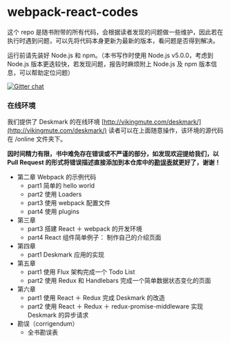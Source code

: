 # webpack-react-codes

这个 repo 是随书附带的所有代码，会根据读者发现的问题做一些维护，因此若在执行时遇到问题，可以先将代码本身更新为最新的版本，看问题是否得到解决。

运行前请先装好 Node.js 和 npm。（本书写作时使用 Node.js v5.0.0，考虑到 Node.js 版本更迭较快，若发现问题，报告时麻烦附上 Node.js 及 npm 版本信息，可以帮助定位问题）

[![Gitter chat](https://badges.gitter.im/gitterHQ/gitter.png)](https://gitter.im/webpack-react-codes/Lobby)

### 在线环境

我们提供了 Deskmark 的在线环境 [http://vikingmute.com/deskmark/](http://vikingmute.com/deskmark/) 读者可以在上面随意操作，该环境的源代码在 /online 文件夹下。

**因时间精力有限，书中难免存在错误或不严谨的部分，如发现欢迎提给我们，以 Pull Request 的形式将错误描述直接添加到本仓库中的[勘误表](./corrigendum.md)就更好了，谢谢！**

* 第二章 Webpack 的示例代码
	* part1 简单的 hello world
	* part2 使用 Loaders
	* part3 使用 webpack 配置文件
	* part4 使用 plugins 
* 第三章 
	* part3 搭建 React ＋ webpack 的开发环境
	* part4 React 组件简单例子： 制作自己的介绍页面
* 第四章
	* part1 Deskmark 应用的实现
* 第五章
	* part1 使用 Flux 架构完成一个 Todo List
	* part2 使用 Redux 和 Handlebars 完成一个简单数据状态变化的页面
* 第六章
	* part1 使用 React ＋ Redux 完成 Deskmark 的改造
	* part2 使用 React ＋ Redux ＋ redux-promise-middleware 实现 Deskmark 的异步请求
* 勘误（corrigendum）
	* 全书勘误表 